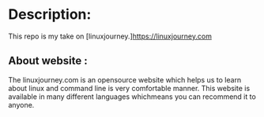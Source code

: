 # Description: 
This repo is my take on [linuxjourney.]<https://linuxjourney.com>


## About website : 

The linuxjourney.com is an opensource website which helps us to learn about linux and command line is very comfortable manner. This website is available in many different languages whichmeans you can recommend it to anyone.
